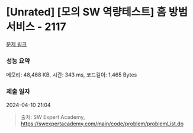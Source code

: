 # [Unrated] [모의 SW 역량테스트] 홈 방범 서비스 - 2117 

[문제 링크](https://swexpertacademy.com/main/code/problem/problemDetail.do?contestProbId=AV5V61LqAf8DFAWu) 

### 성능 요약

메모리: 48,468 KB, 시간: 343 ms, 코드길이: 1,465 Bytes

### 제출 일자

2024-04-10 21:04



> 출처: SW Expert Academy, https://swexpertacademy.com/main/code/problem/problemList.do